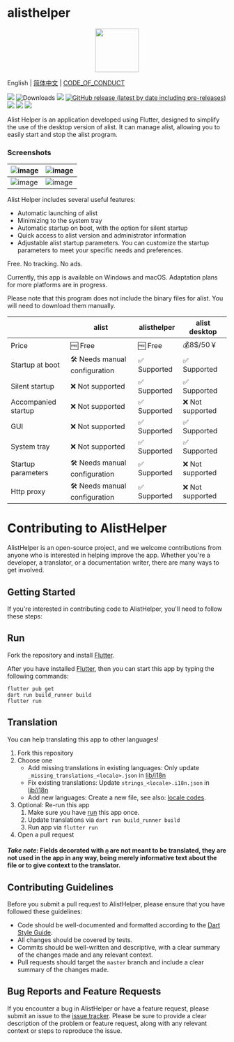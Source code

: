 # alisthelper

<p align="center">
  <img src="https://github.com/Xmarmalade/alisthelper/assets/16839488/2067509c-756e-48cd-8f20-5ea961f46ef7" width="100" height="100">
</p>

English | [简体中文](./README_zh-Hans.md) |  [CODE_OF_CONDUCT](./CODE_OF_CONDUCT.md)

![](https://img.shields.io/badge/language-dart-blue.svg?style=for-the-badge&color=00ACC1)
![Downloads](https://img.shields.io/badge/flutter-00B0FF?style=for-the-badge&logo=flutter)
[![](https://img.shields.io/github/downloads/Xmarmalade/alisthelper/total?style=for-the-badge&color=FF2196)](https://github.com/Xmarmalade/alisthelper/releases)
[![GitHub release (latest by date including pre-releases)](https://img.shields.io/github/v/release/Xmarmalade/alisthelper?include_prereleases&style=for-the-badge)](https://github.com/Xmarmalade/alisthelper/releases/latest)
[![](https://img.shields.io/github/license/Xmarmalade/alisthelper?style=for-the-badge)](./LICENSE)
![](https://img.shields.io/github/stars/Xmarmalade/alisthelper?style=for-the-badge)
![](https://img.shields.io/github/issues/Xmarmalade/alisthelper?style=for-the-badge&color=9C27B0)

Alist Helper is an application developed using Flutter, designed to simplify the use of the desktop version of alist. It can manage alist, allowing you to easily start and stop the alist program.

### Screenshots
| ![image](https://github.com/Xmarmalade/alisthelper/assets/16839488/5b77df3a-8b07-40e4-adc5-9f0907f6a3f9) | ![image](https://github.com/Xmarmalade/alisthelper/assets/16839488/5a85db81-de92-4362-8c01-73e89482dcb7) |
| --------------------------------------------------------------------------------------------------------------- | --------------------------------------------------------------------------------------------------------------- |
| ![image](https://github.com/Xmarmalade/alisthelper/assets/16839488/0f28c3a0-aac5-40ac-87e1-e53ae597a738) | ![image](https://github.com/Xmarmalade/alisthelper/assets/16839488/e1b23c3c-cc62-4df8-8406-da41f798416e) |

Alist Helper includes several useful features:

- Automatic launching of alist
- Minimizing to the system tray
- Automatic startup on boot, with the option for silent startup
- Quick access to alist version and administrator information
- Adjustable alist startup parameters. You can customize the startup parameters to meet your specific needs and preferences.

Free. No tracking. No ads.

Currently, this app is available on Windows and macOS. Adaptation plans for more platforms are in progress.

Please note that this program does not include the binary files for alist. You will need to download them manually.

|                     | alist                        | alisthelper | alist desktop   |
| ------------------- | ---------------------------- | ----------- | --------------- |
| Price               | 🆓 Free                       | 🆓 Free      | 💰8$/50￥         |
| Startup at boot     | 🛠️ Needs manual configuration | ✅ Supported | ✅ Supported     |
| Silent startup      | ❌ Not supported              | ✅ Supported | ✅ Supported     |
| Accompanied startup | ❌ Not supported              | ✅ Supported | ❌ Not supported |
| GUI                 | ❌ Not supported              | ✅ Supported | ✅ Supported     |
| System tray         | ❌ Not supported              | ✅ Supported | ✅ Supported     |
| Startup parameters  | 🛠️ Needs manual configuration | ✅ Supported | ❌ Not supported |
| Http proxy          | 🛠️ Needs manual configuration | ✅ Supported | ❌ Not supported |

# Contributing to AlistHelper

AlistHelper is an open-source project, and we welcome contributions from anyone who is interested in helping improve the app. Whether you're a developer, a translator, or a documentation writer, there are many ways to get involved.

## Getting Started

If you're interested in contributing code to AlistHelper, you'll need to follow these steps:

## Run

Fork the repository and install [Flutter](https://flutter.dev).

After you have installed [Flutter](https://flutter.dev), then you can start this app by typing the following commands:

```shell
flutter pub get
dart run build_runner build
flutter run
```

## Translation

You can help translating this app to other languages!

1. Fork this repository
2. Choose one
   - Add missing translations in existing languages: Only update `_missing_translations_<locale>.json` in [lib/i18n](https://github.com/Xmarmalade/alisthelper/tree/master/lib/i18n)
   - Fix existing translations: Update `strings_<locale>.i18n.json` in [lib/i18n](https://github.com/Xmarmalade/alisthelper/tree/master/lib/i18n)
   - Add new languages: Create a new file, see also: [locale codes](https://saimana.com/list-of-country-locale-code/).
3. Optional: Re-run this app
   1. Make sure you have [run](#run) this app once.
   2. Update translations via `dart run build_runner build`
   3. Run app via `flutter run`
4. Open a pull request

#### _Take note:_ Fields decorated with `@` are not meant to be translated, they are not used in the app in any way, being merely informative text about the file or to give context to the translator.

## Contributing Guidelines

Before you submit a pull request to AlistHelper, please ensure that you have followed these guidelines:

- Code should be well-documented and formatted according to the [Dart Style Guide](https://dart.dev/guides/language/effective-dart/style).
- All changes should be covered by tests.
- Commits should be well-written and descriptive, with a clear summary of the changes made and any relevant context.
- Pull requests should target the `master` branch and include a clear summary of the changes made.

## Bug Reports and Feature Requests

If you encounter a bug in AlistHelper or have a feature request, please submit an issue to the [issue tracker](https://github.com/Xmarmalade/alisthelper/issues). Please be sure to provide a clear description of the problem or feature request, along with any relevant context or steps to reproduce the issue.
